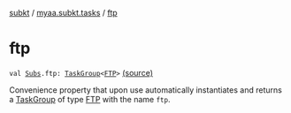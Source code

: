 [subkt](../index.md) / [myaa.subkt.tasks](index.md) / [ftp](./ftp.md)

# ftp

`val `[`Subs`](-subs/index.md)`.ftp: `[`TaskGroup`](-task-group/index.md)`<`[`FTP`](-f-t-p/index.md)`>` [(source)](https://github.com/Myaamori/SubKt/blob/0.1.9/src/main/kotlin/myaa/subkt/tasks/tasks.kt#L2268)

Convenience property that upon use automatically instantiates and returns a
[TaskGroup](-task-group/index.md) of type [FTP](-f-t-p/index.md) with the name `ftp`.

